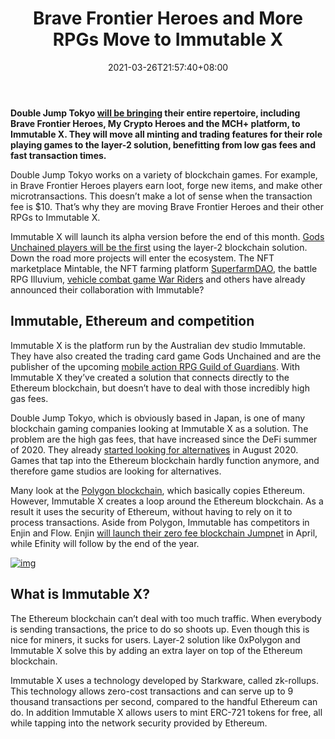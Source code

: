 ﻿---
title: "Brave Frontier Heroes and More RPGs Move to Immutable X"
date: 2021-03-26T21:57:40+08:00
lastmod: 2021-03-26T16:45:40+08:00
draft: false
authors: ["Alma"]
description: "Double Jump Tokyo will be bringing their entire repertoire, including Brave Frontier Heroes, My Crypto Heroes and the MCH+ platform, to Immutable X. They will move all minting and trading features for their role playing games to the layer-2 solution, benefitting from low gas fees and fast transaction times."
featuredImage: "brave-frontier-heroes-and-more-rpgs-move-to-immutable-x.png"
tags: ["NFTs","Play to Earn"]
categories: ["news"]
news: ["NFTs"]
weight: 
lightgallery: true
pinned: false
recommend: false
recommend1: false
---

**Double Jump Tokyo [will be bringing](https://twitter.com/Immutable/status/1374952517335924741) their entire repertoire, including Brave Frontier Heroes, My Crypto Heroes and the MCH+ platform, to Immutable X. They will move all minting and trading features for their role playing games to the layer-2 solution, benefitting from low gas fees and fast transaction times.**

Double Jump Tokyo works on a variety of blockchain games. For example, in Brave Frontier Heroes players earn loot, forge new items, and make other microtransactions. This doesn’t make a lot of sense when the transaction fee is $10. That’s why they are moving Brave Frontier Heroes and their other RPGs to Immutable X.

Immutable X will launch its alpha version before the end of this month. [Gods Unchained players will be the first](https://www.playtoearn.online/2021/03/22/gods-unchained-players-can-now-link-with-immutable-x/) using the layer-2 blockchain solution. Down the road more projects will enter the ecosystem. The NFT marketplace Mintable, the NFT farming platform [SuperfarmDAO](https://www.playtoearn.online/2021/02/24/superfarm-brings-nft-farming-to-immutable-x/), the battle RPG Illuvium, [vehicle combat game War Riders](https://www.playtoearn.online/2021/02/19/war-riders-moves-over-to-immutable-x/) and others have already announced their collaboration with Immutable?

## Immutable, Ethereum and competition

Immutable X is the platform run by the Australian dev studio Immutable. They have also created the trading card game Gods Unchained and are the publisher of the upcoming [mobile action RPG Guild of Guardians](https://www.playtoearn.online/2021/03/24/guild-of-guardians-founder-nfts-coming-soon/). With Immutable X they’ve created a solution that connects directly to the Ethereum blockchain, but doesn’t have to deal with those incredibly high gas fees.

Double Jump Tokyo, which is obviously based in Japan, is one of many blockchain gaming companies looking at Immutable X as a solution. The problem are the high gas fees, that have increased since the DeFi summer of 2020. They already [started looking for alternatives](https://www.playtoearn.online/2020/08/21/gas-fees-force-dramatic-changes-my-crypto-heroes/) in August 2020. Games that tap into the Ethereum blockchain hardly function anymore, and therefore game studios are looking for alternatives.

Many look at the [Polygon blockchain](https://www.playtoearn.online/tag/polygon-blockchain/), which basically copies Ethereum. However, Immutable X creates a loop around the Ethereum blockchain. As a result it uses the security of Ethereum, without having to rely on it to process transactions. Aside from Polygon, Immutable has competitors in Enjin and Flow. Enjin [will launch their zero fee blockchain Jumpnet](https://www.playtoearn.online/2021/03/03/before-efinity-enjin-launches-jumpnet/) in April, while Efinity will follow by the end of the year.

[![img](http://www.playtoearn.online/wp-content/uploads/2021/01/splinterlands-ad-banner-1024x192.png)](https://splinterlands.com/?ref=disciple_289135)

## What is Immutable X?

The Ethereum blockchain can’t deal with too much traffic. When everybody is sending transactions, the price to do so shoots up. Even though this is nice for miners, it sucks for users. Layer-2 solution like 0xPolygon and Immutable X solve this by adding an extra layer on top of the Ethereum blockchain.

Immutable X uses a technology developed by Starkware, called zk-rollups. This technology allows zero-cost transactions and can serve up to 9 thousand transactions per second, compared to the handful Ethereum can do. In addition Immutable X allows users to mint ERC-721 tokens for free, all while tapping into the network security provided by Ethereum.



